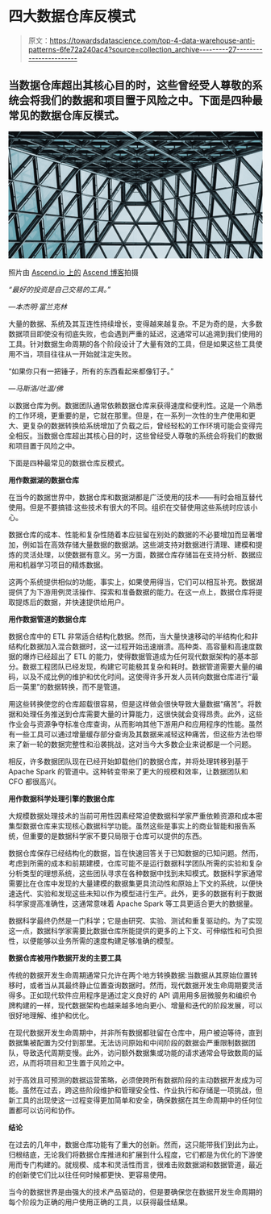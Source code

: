 # 四大数据仓库反模式

> 原文：<https://towardsdatascience.com/top-4-data-warehouse-anti-patterns-6fe72a240ac4?source=collection_archive---------27----------------------->

## 当数据仓库超出其核心目的时，这些曾经受人尊敬的系统会将我们的数据和项目置于风险之中。下面是四种最常见的数据仓库反模式。

![](img/c908da5efc1b994920eaa37ab8e88ad0.png)

照片由 [Ascend.io 上的](https://www.ascend.io/) [Ascend 博客](https://www.ascend.io/blog/the-anti-pattern-in-big-data)拍摄

*“最好的投资是自己交易的工具。”*

*—本杰明·富兰克林*

大量的数据、系统及其互连性持续增长，变得越来越复杂。不足为奇的是，大多数数据项目即使没有彻底失败，也会遇到严重的延迟，这通常可以追溯到我们使用的工具。针对数据生命周期的各个阶段设计了大量有效的工具，但是如果这些工具使用不当，项目往往从一开始就注定失败。

“如果你只有一把锤子，所有的东西看起来都像钉子。”

*—马斯洛/吐温/佛*

以数据仓库为例。数据团队通常依赖数据仓库来获得速度和便利性。这是一个熟悉的工作环境，更重要的是，它就在那里。但是，在一系列一次性的生产使用和更大、更复杂的数据转换给系统增加了负载之后，曾经轻松的工作环境可能会变得完全相反。当数据仓库超出其核心目的时，这些曾经受人尊敬的系统会将我们的数据和项目置于风险之中。

下面是四种最常见的数据仓库反模式。

**用作数据湖的数据仓库**

在当今的数据世界中，数据仓库和数据湖都是广泛使用的技术——有时会相互替代使用。但是不要搞错:这些技术有很大的不同。组织在交替使用这些系统时应该小心。

数据仓库的成本、性能和复杂性随着本应驻留在别处的数据的不必要增加而显著增加，例如旨在高效存储大量数据的数据湖。这些湖支持对数据进行清理、建模和提炼的灵活处理，以使数据有意义。另一方面，数据仓库存储旨在支持分析、数据应用和机器学习项目的精炼数据。

这两个系统提供相似的功能，事实上，如果使用得当，它们可以相互补充。数据湖提供了为下游用例灵活操作、探索和准备数据的能力。在这一点上，数据仓库将提取提炼后的数据，并快速提供给用户。

**用作数据管道的数据仓库**

数据仓库中的 ETL 非常适合结构化数据。然而，当大量快速移动的半结构化和非结构化数据加入混合数据时，这一过程开始迅速崩溃。高种类、高容量和高速度数据的爆炸已经超出了 ETL 的能力，使得数据管道成为任何现代数据架构的基本部分。数据工程团队已经发现，构建它可能极其复杂和耗时。数据管道需要大量的编码，以及不成比例的维护和优化时间。这使得许多开发人员转向数据仓库进行“最后一英里”的数据转换，而不是管道。

用这些转换使您的仓库超载很容易，但是这样做会很快导致大量数据“痛苦”。将数据和处理任务推送到仓库需要大量的计算能力，这很快就会变得昂贵。此外，这些作业会与资源争夺标准仓库查询，从而影响其他下游用户和应用程序的性能。虽然有一些工具可以通过增量缓存部分查询及其数据来减轻这种痛苦，但这些方法也带来了新一轮的数据完整性和沿袭挑战，这对当今大多数企业来说都是一个问题。

相反，许多数据团队现在已经开始卸载他们的数据仓库，并将处理转移到基于 Apache Spark 的管道中。这种转变带来了更大的规模和效率，让数据团队和 CFO 都很高兴。

**用作数据科学处理引擎的数据仓库**

大规模数据处理技术的当前可用性因素经常迫使数据科学家严重依赖资源和成本密集型数据仓库来实现核心数据科学功能。虽然这些是事实上的商业智能和报告系统，但重要的是数据科学家不要只局限于仓库可以提供的东西。

数据仓库保存已经结构化的数据，旨在快速回答关于已知数据的已知问题。然而，考虑到所需的成本和前期建模，仓库可能不是运行数据科学团队所需的实验和复杂分析类型的理想系统，这些团队寻求在各种数据中找到未知模式。数据科学家通常需要比在仓库中发现的大量建模的数据集更具流动性和原始上下文的系统，以便快速迭代、实验和发现这些未知以作为模型进行生产。此外，更多的数据有利于数据科学家提高准确性，这通常意味着 Apache Spark 等工具更适合更大的数据量。

数据科学最终仍然是一门科学；它是由研究、实验、测试和重复驱动的。为了实现这一点，数据科学家需要比数据仓库所能提供的更多的上下文、可伸缩性和可负担性，以便能够以业务所需的速度构建足够准确的模型。

**数据仓库被用作数据开发的主要工具**

传统的数据开发生命周期通常只允许在两个地方转换数据:当数据从其原始位置转移时，或者当从其最终静止位置查询数据时。然而，现代数据开发生命周期要灵活得多。正如现代软件应用程序是通过定义良好的 API 调用用多层微服务和编织令牌构建的一样，现代数据架构也越来越多地向更小、增量和迭代的阶段发展，可以很好地理解、维护和优化。

在现代数据开发生命周期中，并非所有数据都驻留在仓库中，用户被迫等待，直到数据集被配置为交付到那里。无法访问原始和中间阶段的数据会严重限制数据团队，导致迭代周期变慢。此外，访问额外数据集或功能的请求通常会导致数周的延迟，从而将项目和卫生置于风险之中。

对于高效且可预测的数据运营策略，必须使跨所有数据阶段的主动数据开发成为可能。虽然在过去，跨这些阶段维护和管理安全性、作业执行和存储是一项挑战，但新工具的出现使这一过程变得更加简单和安全，确保数据在其生命周期中的任何位置都可以访问和协作。

**结论**

在过去的几年中，数据仓库功能有了重大的创新。然而，这只能带我们到此为止。归根结底，无论我们将数据仓库推进和扩展到什么程度，它们都是为优化的下游使用而专门构建的。就规模、成本和灵活性而言，很难击败数据湖和数据管道，最近的创新使它们比以往任何时候都更快、更容易使用。

当今的数据世界是由强大的技术产品驱动的，但是要确保您在数据开发生命周期的每个阶段为正确的用户使用正确的工具，以获得最佳结果。